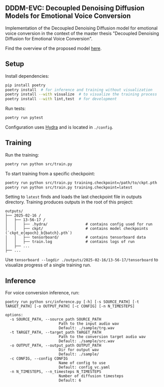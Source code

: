 ## DDDM-EVC: Decoupled Denoising Diffusion Models for Emotional Voice Conversion

Implementation of the Decoupled Denoising Diffusion model for emotional voice conversion in the context of the master
thesis "Decoupled Denoising Diffusion for Emotional Voice Conversion".

Find the overview of the proposed model [here](https://wiki.alexanderbaur.de/).


## Setup

Install dependencies:

```bash
pip install poetry
poetry install  # for inference and training without visualization
poetry install --with visualize  # to visualize the training process
poetry install --with lint,test  # for development
```

Run tests:

```bash
poetry run pytest
```

Configuration uses [Hydra](https://hydra.cc/docs/intro/) and is located in `./config`.

## Training

Run the training:

```bash
poetry run python src/train.py
```

To start training from a specific checkpoint:

```bash
poetry run python src/train.py training.checkpoint=/path/to/ckpt.pth
poetry run python src/train.py training.checkpoint=latest
```

Setting to ``latest`` finds and loads the last checkpoint file in outputs directory.
Training produces outputs in the root of this project:

```
outputs/
├── 2025-02-16 /
│   ├── 13-56-17 /
│   │   ├── .hydra/                 # contains config used for run
│   │   ├── ckpt/                   # contains model checkpoints (`ckpt_e{epoch}_b{batch}.pth`)
│   │   ├── tensorboard/            # contains tensorboard data
│   │   ├── train.log               # contains logs of run
│   ├── ...
├── ...
```

Use `tensorboard --logdir ./outputs/2025-02-16/13-56-17/tensorboard` to visualize progress of a single training run.

## Inference

For voice conversion inference, run:

```
poetry run python src/inference.py [-h] [-s SOURCE_PATH] [-t TARGET_PATH] [-o OUTPUT_PATH] [-c CONFIG] [-n N_TIMESTEPS]

options:
  -s SOURCE_PATH, --source_path SOURCE_PATH
                        Path to the input audio wav
                        Default: ./sample/trg.wav
  -t TARGET_PATH, --target_path TARGET_PATH
                        Path to the conversion target audio wav
                        Default: ./sample/src.wav
  -o OUTPUT_PATH, --output_path OUTPUT_PATH
                        Dir for output wav
                        Default: ./sample/
  -c CONFIG, --config CONFIG
                        Name of config to use
                        Default: config_vc.yaml
  -n N_TIMESTEPS, --n_timesteps N_TIMESTEPS
                        Number of diffusion timesteps
                        Default: 6
```
